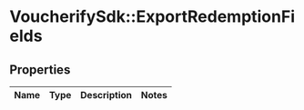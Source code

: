 # VoucherifySdk::ExportRedemptionFields

## Properties

| Name | Type | Description | Notes |
| ---- | ---- | ----------- | ----- |

